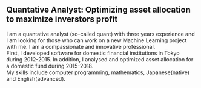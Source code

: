 ## Quantative Analyst: Optimizing asset allocation to maximize  inverstors profit

I am a quantative analyst (so-called quant) with three years experience and I am looking for those who can work on a new Machine Learning project with me. I am a compassionate and innovative professional.  
First, I developed software for domestic financial institutions in Tokyo during 2012-2015. In addition, I analysed and optimized asset allocation for a domestic fund during 2015-2018.  
My skills include computer programming, mathematics, Japanese(native) and English(advanced).
